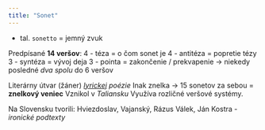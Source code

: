 ```yaml
---
title: "Sonet"
---
```


- tal. `sonetto` = jemný zvuk

Predpísané **14 veršov**:
4 - téza = o čom sonet je
4 - antitéza = popretie tézy
3 - syntéza = vývoj deja
3 - pointa = zakončenie / prekvapenie
-> niekedy posledné *dva spolu* do 6 veršov

Literárny útvar (žáner) *[lyrickej](sjl/lyrika.md) poézie*
Inak znelka -> 15 sonetov za sebou = **znelkový veniec**
Vznikol v *Taliansku*
Využíva rozličné veršové systémy.

Na Slovensku tvorili:
Hviezdoslav, Vajanský, Rázus
Válek, Ján Kostra - *ironické podtexty*